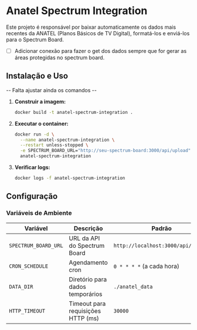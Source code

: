 # Anatel Spectrum Integration

Este projeto é responsável por baixar automaticamente os dados mais recentes da ANATEL (Planos Básicos de TV Digital), formatá-los e enviá-los para o Spectrum Board.

- [ ] Adicionar conexão para fazer o get dos dados sempre que for gerar as áreas protegidas no spectrum board.

## Instalação e Uso

-- Falta ajustar ainda os comandos --

1. **Construir a imagem:**
   ```bash
   docker build -t anatel-spectrum-integration .
   ```

2. **Executar o container:**
   ```bash
   docker run -d \
     --name anatel-spectrum-integration \
     --restart unless-stopped \
     -e SPECTRUM_BOARD_URL="http://seu-spectrum-board:3000/api/upload" \
     anatel-spectrum-integration
   ```

3. **Verificar logs:**
   ```bash
   docker logs -f anatel-spectrum-integration
   ```

## Configuração

### Variáveis de Ambiente

| Variável | Descrição | Padrão |
|----------|-----------|---------|
| `SPECTRUM_BOARD_URL` | URL da API do Spectrum Board | `http://localhost:3000/api/upload` |
| `CRON_SCHEDULE` | Agendamento cron | `0 * * * *` (a cada hora) |
| `DATA_DIR` | Diretório para dados temporários | `./anatel_data` |
| `HTTP_TIMEOUT` | Timeout para requisições HTTP (ms) | `30000` |

